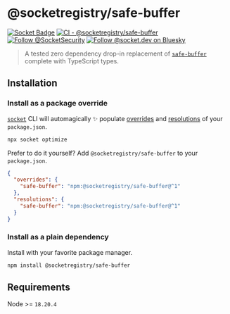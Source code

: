 # @socketregistry/safe-buffer

[![Socket Badge](https://socket.dev/api/badge/npm/package/@socketregistry/safe-buffer)](https://socket.dev/npm/package/@socketregistry/safe-buffer)
[![CI - @socketregistry/safe-buffer](https://github.com/SocketDev/socket-registry/actions/workflows/ci.yml/badge.svg)](https://github.com/SocketDev/socket-registry/actions/workflows/ci.yml)
[![Follow @SocketSecurity](https://img.shields.io/twitter/follow/SocketSecurity?style=social)](https://twitter.com/SocketSecurity)
[![Follow @socket.dev on Bluesky](https://img.shields.io/badge/Follow-@socket.dev-1DA1F2?style=social&logo=bluesky)](https://bsky.app/profile/socket.dev)

> A tested zero dependency drop-in replacement of
> [`safe-buffer`](https://socket.dev/npm/package/safe-buffer) complete with
> TypeScript types.

## Installation

### Install as a package override

[`socket`](https://socket.dev/npm/package/socket) CLI will automagically ✨
populate
[overrides](https://docs.npmjs.com/cli/v9/configuring-npm/package-json#overrides)
and [resolutions](https://yarnpkg.com/configuration/manifest#resolutions) of
your `package.json`.

```sh
npx socket optimize
```

Prefer to do it yourself? Add `@socketregistry/safe-buffer` to your
`package.json`.

```json
{
  "overrides": {
    "safe-buffer": "npm:@socketregistry/safe-buffer@^1"
  },
  "resolutions": {
    "safe-buffer": "npm:@socketregistry/safe-buffer@^1"
  }
}
```

### Install as a plain dependency

Install with your favorite package manager.

```sh
npm install @socketregistry/safe-buffer
```

## Requirements

Node >= `18.20.4`
